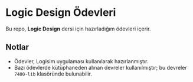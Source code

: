 # Logic Design Ödevleri
Bu repo, **Logic Design** dersi için hazırladığım ödevleri içerir.

## Notlar
- Ödevler, Logisim uygulaması kullanılarak hazırlanmıştır.
- Bazı ödevlerde kütüphaneden alınan devreler kullanılmıştır; bu devreler `7400-lib` klasöründe bulunabilir.
